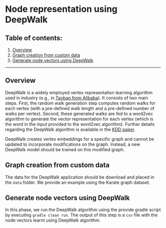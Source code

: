 # Node representation using DeepWalk

## Table of contents:

1. [Overview](#overview)
2. [Graph creation from custom data](#graph-data)
3. [Generate node vectors using DeepWalk](#generate-node-vectors)

****
    
## Overview <a name="overview"></a>
DeepWalk is a widely employed vertex representation learning algorithm used in industry (e.g., in [Taobao from Alibaba](https://dl.acm.org/citation.cfm?doid=3219819.3219869)). 
It consists of two main steps. First, the random walk generation step computes random walks for each vertex (with a pre-defined walk length 
and a pre-defined number of walks per vertex). Second, these generated walks are fed to a word2vec algorithm to generate the vector representation 
for each vertex (which is the word in the input provided to the word2vec algorithm). Further details regarding the DeepWalk algorithm is available in the [KDD paper](https://dl.acm.org/citation.cfm?id=2623732).

DeepWalk creates vertex embeddings for a specific graph and cannot be updated to incorporate modifications on the graph. 
Instead, a new DeepWalk model should be trained on this modified graph.

## Graph creation from custom data <a name="graph-data"></a>
The data for the DeepWalk application should be download and placed in the `data` folder.
We provide an example using the Karate graph dataset.

## Generate node vectors using DeepWalk <a name="generate-node-vectors"></a>
In this phase, we run the DeepWalk algorithm using the provide gradle script by executing `gradle clean run`.
The output of this step is a `csv` file with the node vectors learnt using DeepWalk algorithm.